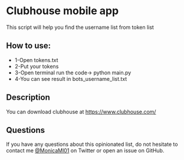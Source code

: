 # Clubhouse mobile app

This script will help you find the username list from token list

## How to use:
- 1-Open tokens.txt
- 2-Put your tokens
- 3-Open terminal run the code-> python main.py
- 4-You can see result in bots_username_list.txt


## Description

You can download clubhouse at https://www.clubhouse.com/

## Questions

If you have any questions about this opinionated list, do not hesitate to contact me [@MonicaMl01](https://twitter.com/MonicaMl01) on Twitter or open an issue on GitHub.